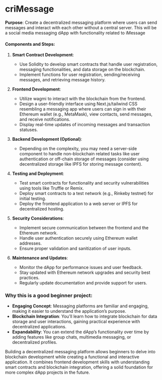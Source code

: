 # criMessage

**Purpose**: Create a decentralized messaging platform where users can send messages and interact with each other without a central server. This will be a social media messaging dApp with functionality related to iMessage

#### Components and Steps:

1. **Smart Contract Development**:

   - Use Solidity to develop smart contracts that handle user registration, messaging functionalities, and data storage on the blockchain.
   - Implement functions for user registration, sending/receiving messages, and retrieving message history.

2. **Frontend Development**:

   - Utilize wagmi to interact with the blockchain from the frontend.
   - Design a user-friendly interface using Next.js/tailwind CSS resembling a messaging app where users can sign in with their Ethereum wallet (e.g., MetaMask), view contacts, send messages, and receive notifications.
   - Display real-time updates of incoming messages and transaction statuses.

3. **Backend Development (Optional)**:

   - Depending on the complexity, you may need a server-side component to handle non-blockchain related tasks like user authentication or off-chain storage of messages (consider using decentralized storage like IPFS for storing message content).

4. **Testing and Deployment**:

   - Test smart contracts for functionality and security vulnerabilities using tools like Truffle or Remix.
   - Deploy smart contracts to a test network (e.g., Rinkeby testnet) for initial testing.
   - Deploy the frontend application to a web server or IPFS for decentralized hosting.

5. **Security Considerations**:

   - Implement secure communication between the frontend and the Ethereum network.
   - Handle user authentication securely using Ethereum wallet addresses.
   - Ensure proper validation and sanitization of user inputs.

6. **Maintenance and Updates**:
   - Monitor the dApp for performance issues and user feedback.
   - Stay updated with Ethereum network upgrades and security best practices.
   - Regularly update documentation and provide support for users.

### Why this is a good beginner project:

- **Engaging Concept**: Messaging platforms are familiar and engaging, making it easier to understand the application’s purpose.
- **Blockchain Integration**: You’ll learn how to integrate blockchain for data storage and user interactions, gaining practical experience with decentralized applications.
- **Expandability**: You can extend the dApp’s functionality over time by adding features like group chats, multimedia messaging, or decentralized profiles.

Building a decentralized messaging platform allows beginners to delve into blockchain development while creating a functional and interactive application. It combines frontend development skills with understanding smart contracts and blockchain integration, offering a solid foundation for more complex dApp projects in the future.
